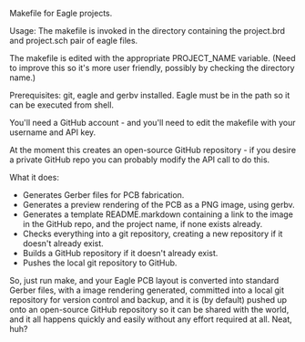 
Makefile for Eagle projects.

Usage: The makefile is invoked in the directory containing the project.brd and project.sch pair of eagle files.

The makefile is edited with the appropriate PROJECT_NAME variable. (Need to improve this so it's more user friendly, possibly by checking the directory name.)

Prerequisites: git, eagle and gerbv installed. Eagle must be in the path so it can be executed from shell.

You'll need a GitHub account - and you'll need to edit the makefile with your username and API key.

At the moment this creates an open-source GitHub repository - if you desire a private GitHub repo you can probably modify the API call to do this.


What it does:

- Generates Gerber files for PCB fabrication.
- Generates a preview rendering of the PCB as a PNG image, using gerbv.
- Generates a template README.markdown containing a link to the image in the GitHub repo, and the project name, if none exists already.
- Checks everything into a git repository, creating a new repository if it doesn't already exist.
- Builds a GitHub repository if it doesn't already exist.
- Pushes the local git repository to GitHub.

So, just run make, and your Eagle PCB layout is converted into standard Gerber files, with a image rendering generated, committed into a local git repository for
version control and backup, and it is (by default) pushed up onto an open-source GitHub repository so it can be shared with the world, and it all happens quickly and easily
without any effort required at all. Neat, huh?

